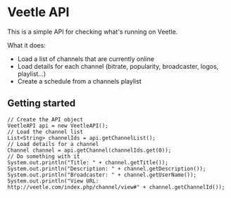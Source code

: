 # Veetle API

This is a simple API for checking what's running on Veetle.

What it does:

- Load a list of channels that are currently online
- Load details for each channel (bitrate, popularity, broadcaster, logos, playlist...)
- Create a schedule from a channels playlist

## Getting started

    // Create the API object
    VeetleAPI api = new VeetleAPI();
    // Load the channel list
    List<String> channelIds = api.getChannelList();
    // Load details for a channel
    Channel channel = api.getChannel(channelIds.get(0));
    // Do something with it
    System.out.println("Title: " + channel.getTitle());
    System.out.println("Description: " + channel.getDescription());
    System.out.println("Broadcaster: " + channel.getUserName());
    System.out.println("View URL: http://veetle.com/index.php/channel/view#" + channel.getChannelId());

